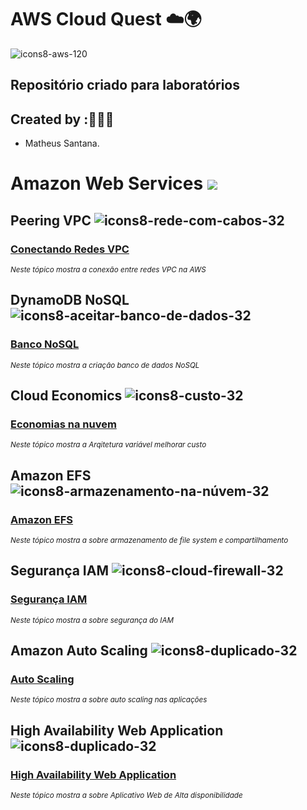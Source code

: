 # AWS Cloud Quest ☁️🌍 

![icons8-aws-120](https://github.com/user-attachments/assets/ec5ef02a-45c9-4eef-9171-bed6b281a74f)

## Repositório criado para laboratórios 

## Created by :🙋🏾‍♂️

- Matheus Santana.

# Amazon Web Services  <img src="https://img.shields.io/badge/Em%20Andamento-8A2BE2"/>

## Peering VPC ![icons8-rede-com-cabos-32](https://github.com/user-attachments/assets/f3ca4c27-d9c9-4616-bab6-0060b81a09f6)


### [Conectando Redes VPC ](https://github.com/maathewssantana/aws-cloud-quest/blob/main/labs/emparelhamento-vpc.md)

<sub> _Neste tópico mostra a conexão entre redes VPC na AWS_ </sub>

## DynamoDB NoSQL ![icons8-aceitar-banco-de-dados-32](https://github.com/user-attachments/assets/761769b7-bfec-43ed-a5ae-dc1d908128d6)

### [Banco NoSQL ](https://github.com/maathewssantana/aws-cloud-quest/blob/main/labs/bd-nosql.md)

<sub> _Neste tópico mostra a criação banco de dados NoSQL_ </sub>

## Cloud Economics ![icons8-custo-32](https://github.com/user-attachments/assets/178a7532-79e6-4506-87d6-d5ebf8c98255)

### [Economias na nuvem](https://github.com/maathewssantana/aws-cloud-quest/blob/main/labs/cloud-economics.md)

<sub> _Neste tópico mostra a Arqitetura variável melhorar custo_ </sub>

## Amazon EFS  ![icons8-armazenamento-na-núvem-32](https://github.com/user-attachments/assets/6453d0ed-0587-4fc3-8f70-38a1edea44d6)

### [Amazon EFS ](https://github.com/maathewssantana/aws-cloud-quest/blob/main/labs/armazenamento-efs.md)

<sub> _Neste tópico mostra a sobre armazenamento de file system e compartilhamento_ </sub>

## Segurança IAM ![icons8-cloud-firewall-32](https://github.com/user-attachments/assets/128be59d-d28a-4776-8062-45b677b6f6ed)

### [Segurança IAM](https://github.com/maathewssantana/aws-cloud-quest/blob/main/labs/iam-secutiry.md)

<sub> _Neste tópico mostra a sobre segurança do IAM_ </sub>

## Amazon Auto Scaling ![icons8-duplicado-32](https://github.com/user-attachments/assets/e2afde55-2089-4fd4-a36e-a2081a1e7595)

### [Auto Scaling](https://github.com/maathewssantana/aws-cloud-quest/blob/main/labs/ec2-auto-scaling.md)

<sub> _Neste tópico mostra a sobre auto scaling nas aplicações_ </sub>

## High Availability Web Application ![icons8-duplicado-32](https://github.com/user-attachments/assets/e2afde55-2089-4fd4-a36e-a2081a1e7595)

### [High Availability Web Application](https://github.com/maathewssantana/aws-cloud-quest/blob/main/labs/ec2-auto-scaling.md)

<sub> _Neste tópico mostra a sobre Aplicativo Web de Alta disponibilidade_ </sub>
